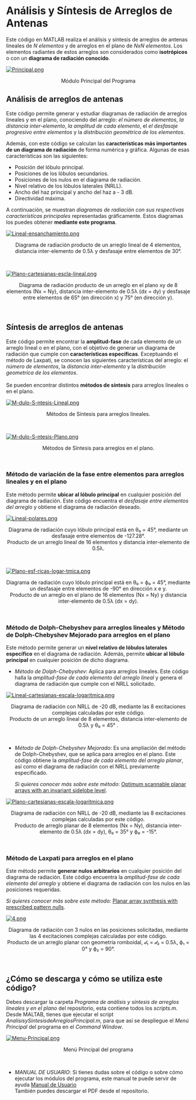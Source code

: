 # Análisis y Síntesis de Arreglos de Antenas
Este código en MATLAB realiza el análisis y síntesis de arreglos de antenas lineales de *N elementos* y de arreglos en el plano de *NxN elementos*. Los elementos radiantes de estos arreglos son considerados como **isotrópicos** o con un **diagrama de radiación conocido**. <br>


[![Principal.png](https://i.postimg.cc/fb6TZvb8/Principal.png)](https://postimg.cc/qtxdxyyK)
<p align="center">
 Módulo Principal del Programa
</p> 

## Análisis de arreglos de antenas
Este código permite generar y estudiar diagramas de radiación de arreglos lineales y en el plano, conociendo del arreglo: *el número de elementos*, *la distancia inter-elemento*, *la amplitud de cada elemento*, el *el desfasaje progresivo entre elementos* y la *distribución geométrica de los elementos*.

Además, con este código se calculan las **características más importantes de un diagrama de radiación** de forma numérica y gráfica. Algunas de esas características son las siguientes: 
- Posición del lóbulo principal.
- Posiciones de los lóbulos secundarios.
- Posiciones de los nulos en el diagrama de radiación.
- Nivel relativo de los lóbulos laterales (NRLL).
- Ancho del haz principal y ancho del haz a - 3 dB.
- Directividad máxima.

A continuación, se muestran *diagramas de radiación con sus respectivas características principales* representadas gráficamente. Estos diagramas los puedes obtener **mediante este programa**.

[![Lineal-ensanchamiento.png](https://i.postimg.cc/85tx9HXn/Lineal-ensanchamiento.png)](https://postimg.cc/Q9K6Wp3p)
<p align="center">
 Diagrama de radiación producto de un arreglo lineal de 4 elementos, distancia inter-elemento de 0.5λ y desfasaje entre elementos de 30°.
</p> <br>

[![Plano-cartesianas-escla-lineal.png](https://i.postimg.cc/k4jJS5pV/Plano-cartesianas-escla-lineal.png)](https://postimg.cc/wymY89HH)
<p align="center">
 Diagrama de radiación producto de un arreglo en el plano xy de 8 elementos (Nx = Ny), distancia inter-elemento de 0.5λ (dx = dy) y desfasaje entre elementos de 65° (en dirección x) y 75° (en dirección y).
</p> <br>

## Síntesis de arreglos de antenas
Este código permite encontrar la **amplitud-fase** de cada elemento de un arreglo lineal o en el plano, con el objetivo de generar un diagrama de radiación que cumple con **características específicas**. Exceptuando el método de Laxpati, se conocen las siguientes características del arreglo: el *número de elementos*, la *distancia inter-elemento* y la *distribución geometríca de los elementos*. <br>         
Se pueden encontrar distintos **métodos de síntesis** para arreglos lineales o en el plano. <br>

[![M-dulo-S-ntesis-Lineal.png](https://i.postimg.cc/T1bTsv9Q/M-dulo-S-ntesis-Lineal.png)](https://postimg.cc/7JxvCcjT)
<p align="center">
 Métodos de Síntesis para arreglos lineales.
</p> <br>

[![M-dulo-S-ntesis-Plano.png](https://i.postimg.cc/jqfKtKH4/M-dulo-S-ntesis-Plano.png)](https://postimg.cc/qgpWxPZN)
<p align="center">
 Métodos de Síntesis para arreglos en el plano.
</p> <br>

### Método de variación de la fase entre elementos para arreglos lineales y en el plano
Este método permite **ubicar al lóbulo principal** en cualquier posición del diagrama de radiación. Este código encuentra el *desfasaje entre elementos del arreglo* y obtiene el diagrama de radiación deseado. <br>

[![Lineal-polares.png](https://i.postimg.cc/MTfpRQhn/Lineal-polares.png)](https://postimg.cc/k69CPBMC)
<p align="center">
 Diagrama de radiación cuyo lóbulo principal está en θ₀ = 45°, mediante un desfasaje entre elementos de -127.28°. <br>
 Producto de un arreglo lineal de 16 elementos y distancia inter-elemento de 0.5λ.
</p> <br>

[![Plano-esf-ricas-logar-tmica.png](https://i.postimg.cc/Pq2SZLmn/Plano-esf-ricas-logar-tmica.png)](https://postimg.cc/d7ZRcVH5)
<p align="center">
 Diagrama de radiación cuyo lóbulo principal está en θ₀ = ϕ₀ = 45°, mediante un desfasaje entre elementos de -90° en dirección x e y. <br>
 Producto de un arreglo en el plano de 16 elementos (Nx = Ny) y distancia inter-elemento de 0.5λ (dx = dy).
</p> <br>

### Método de Dolph-Chebyshev para arreglos lineales y Método de Dolph-Chebyshev Mejorado para arreglos en el plano
Este método permite generar un **nivel relativo de lóbulos laterales específico** en el diagrama de radiación. Además, permite **ubicar al lóbulo principal** en cualquier posición de dicho diagrama. <br>

- *Método de Dolph-Chebyshev*: Aplica para arreglos lineales. Este código halla la *amplitud-fase de cada elemento del arreglo lineal* y genera el diagrama de radiación que cumple con el NRLL solicitado. <br>

[![Lineal-cartesianas-escala-logaritmica.png](https://i.postimg.cc/SsmJ0s5R/Lineal-cartesianas-escala-logaritmica.png)](https://postimg.cc/QBnX1XjZ)
<p align="center">
 Diagrama de radiación con NRLL de -20 dB, mediante las 8 excitaciones complejas calculadas por este código. <br>
 Producto de un arreglo lineal de 8 elementos, distancia inter-elemento de 0.5λ y θ₀ = 45° .
</p> <br>

- *Método de Dolph-Chebyshev Mejorado*: Es una ampliación del método de Dolph-Chebyshev, que se aplica para arreglos en el plano. Este código obtiene la *amplitud-fase de cada elemento del arreglo planar*, así como el diagrama de radiación con el NRLL previamente especificado. <br>

  *Si quieres conocer más sobre este método*: [Optimum scannable planar arrays with an invariant sidelobe level](https://ieeexplore.ieee.org/document/1448679).

[![Plano-cartesianas-escala-logaritmica.png](https://i.postimg.cc/2yK6Bx5L/Plano-cartesianas-escala-logaritmica.png)](https://postimg.cc/JHjmfZZR)
<p align="center">
 Diagrama de radiación con NRLL de -20 dB, mediante las 8 excitaciones complejas calculadas por este código. <br>
 Producto de arreglo planar de 8 elementos (Nx = Ny), distancia inter-elemento de 0.5λ (dx = dy), θ₀ = 35° y ϕ₀ = -15°.
</p> <br>

### Método de Laxpati para arreglos en el plano
Este método permite **generar nulos arbitrarios** en cualquier posición del diagrama de radiación. Este código encuentra la *amplitud-fase de cada elemento del arreglo* y obtiene el diagrama de radiación con los nulos en las posiciones requeridas. <br>

*Si quieres conocer más sobre este método*: [Planar array synthesis with prescribed pattern nulls](https://ieeexplore.ieee.org/abstract/document/1142961).

[![4.png](https://i.postimg.cc/MGgvsw23/4.png)](https://postimg.cc/mcNLD0r7)
<p align="center">
 Diagrama de radiación con 3 nulos en las posiciones solicitadas, mediante las 4 excitaciones complejas calculadas por este código. <br>
 Producto de un arreglo planar con geometría romboidal, 𝒹₁ = 𝒹₂ = 0.5λ, ϕ₁ = 0° y ϕ₂ = 90°.
</p> <br>

## ¿Cómo se descarga y cómo se utiliza este código?

Debes descargar la carpeta *Programa de análisis y síntesis de arreglos lineales y en el plano* del repositorio, esta contiene todos los *scripts.m*. Desde MALTAB, tienes que ejecutar el script *AnalisisySintesisdeArreglosPrincipal.m*, para que así se despliegue el *Menú Principal* del programa en el *Command Window*. <br>

[![Menu-Principal.png](https://i.postimg.cc/qBG0Zr2b/Menu-Principal.png)](https://postimg.cc/G99ZHZ7G)
<p align="center">
 Menú Principal del programa
</p> <br>

- *MANUAL DE USUARIO*: Si tienes dudas sobre el código o sobre cómo ejecutar los módulos del programa, este manual te puede servir de ayuda [Manual de Usuario](https://www.canva.com/design/DAF1BL1ZXV4/0zUC3pn7QsMQb4GRPp4Fbg/edit?utm_content=DAF1BL1ZXV4&utm_campaign=designshare&utm_medium=link2&utm_source=sharebutton) <br>
  También puedes descargar el PDF desde el repositorio.

